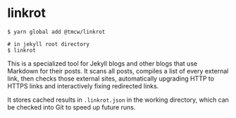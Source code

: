 # linkrot

```
$ yarn global add @tmcw/linkrot

# in jekyll root directory
$ linkrot
```

This is a specialized tool for Jekyll blogs and other blogs that use Markdown for their
posts. It scans all posts, compiles a list of every external link, then checks those external
sites, automatically upgrading HTTP to HTTPS links and interactively fixing redirected
links.

It stores cached results in `.linkrot.json` in the working directory, which can be
checked into Git to speed up future runs.
